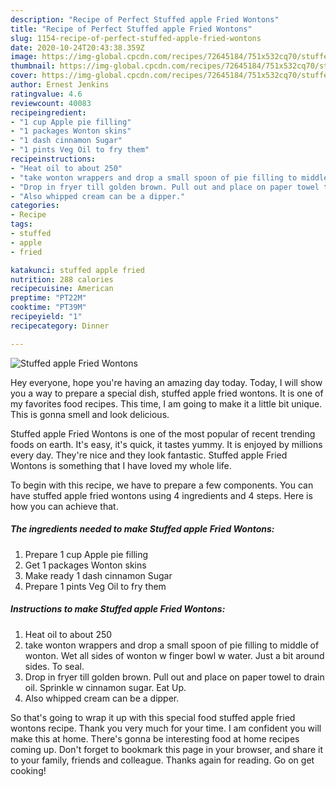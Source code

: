 ```yaml
---
description: "Recipe of Perfect Stuffed apple Fried Wontons"
title: "Recipe of Perfect Stuffed apple Fried Wontons"
slug: 1154-recipe-of-perfect-stuffed-apple-fried-wontons
date: 2020-10-24T20:43:38.359Z
image: https://img-global.cpcdn.com/recipes/72645184/751x532cq70/stuffed-apple-fried-wontons-recipe-main-photo.jpg
thumbnail: https://img-global.cpcdn.com/recipes/72645184/751x532cq70/stuffed-apple-fried-wontons-recipe-main-photo.jpg
cover: https://img-global.cpcdn.com/recipes/72645184/751x532cq70/stuffed-apple-fried-wontons-recipe-main-photo.jpg
author: Ernest Jenkins
ratingvalue: 4.6
reviewcount: 40083
recipeingredient:
- "1 cup Apple pie filling"
- "1 packages Wonton skins"
- "1 dash cinnamon Sugar"
- "1 pints Veg Oil to fry them"
recipeinstructions:
- "Heat oil to about 250"
- "take wonton wrappers and drop a small spoon of pie filling to middle of wonton. Wet all sides of wonton w finger bowl w water. Just a bit around sides. To seal."
- "Drop in fryer till golden brown. Pull out and place on paper towel to drain oil. Sprinkle w cinnamon sugar. Eat Up."
- "Also whipped cream can be a dipper."
categories:
- Recipe
tags:
- stuffed
- apple
- fried

katakunci: stuffed apple fried 
nutrition: 288 calories
recipecuisine: American
preptime: "PT22M"
cooktime: "PT39M"
recipeyield: "1"
recipecategory: Dinner

---
```



![Stuffed apple Fried Wontons](https://img-global.cpcdn.com/recipes/72645184/751x532cq70/stuffed-apple-fried-wontons-recipe-main-photo.jpg)

Hey everyone, hope you're having an amazing day today. Today, I will show you a way to prepare a special dish, stuffed apple fried wontons. It is one of my favorites food recipes. This time, I am going to make it a little bit unique. This is gonna smell and look delicious.

Stuffed apple Fried Wontons is one of the most popular of recent trending foods on earth. It's easy, it's quick, it tastes yummy. It is enjoyed by millions every day. They're nice and they look fantastic. Stuffed apple Fried Wontons is something that I have loved my whole life.




To begin with this recipe, we have to prepare a few components. You can have stuffed apple fried wontons using 4 ingredients and 4 steps. Here is how you can achieve that.

<!--inarticleads1-->

##### The ingredients needed to make Stuffed apple Fried Wontons:

1. Prepare 1 cup Apple pie filling
1. Get 1 packages Wonton skins
1. Make ready 1 dash cinnamon Sugar
1. Prepare 1 pints Veg Oil to fry them




<!--inarticleads2-->

##### Instructions to make Stuffed apple Fried Wontons:

1. Heat oil to about 250
1. take wonton wrappers and drop a small spoon of pie filling to middle of wonton. Wet all sides of wonton w finger bowl w water. Just a bit around sides. To seal.
1. Drop in fryer till golden brown. Pull out and place on paper towel to drain oil. Sprinkle w cinnamon sugar. Eat Up.
1. Also whipped cream can be a dipper.




So that's going to wrap it up with this special food stuffed apple fried wontons recipe. Thank you very much for your time. I am confident you will make this at home. There's gonna be interesting food at home recipes coming up. Don't forget to bookmark this page in your browser, and share it to your family, friends and colleague. Thanks again for reading. Go on get cooking!
